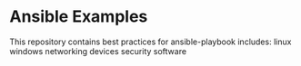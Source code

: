 # Ansible Examples
  This repository contains best practices for ansible-playbook
  includes:
    linux 
    windows
    networking devices
    security software  
